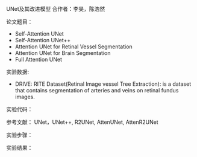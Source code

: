 ﻿UNet及其改进模型
合作者：李昊，陈浩然

论文题目：
- Self-Attention UNet
- Self-Attention UNet++
- Attention UNet for Retinal Vessel Segmentation
- Attention UNet for Brain Segmentation
- Full Attention UNet


实验数据:
- DRIVE: RITE Dataset(Retinal Image vessel Tree Extraction): is a dataset that contains segmentation of arteries and veins on retinal fundus images.


实验代码：



参考文献：
UNet，UNet++, R2UNet, AttenUNet, AttenR2UNet


实验步骤：


实验结果：





